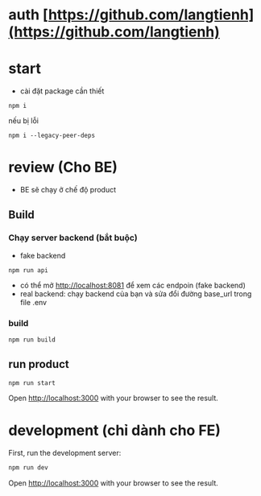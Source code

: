 # auth [https://github.com/langtienh](https://github.com/langtienh)

# start

- cài đặt package cần thiết

```base
npm i
```

nếu bị lỗi

```base
npm i --legacy-peer-deps
```

# review (Cho BE)

- BE sẽ chạy ở chế độ product

## Build

### Chạy server backend (bắt buộc)

- fake backend

```base
npm run api
```

- có thể mở [http://localhost:8081](http://localhost:8081) để xem các endpoin (fake backend)
- real backend: chạy backend của bạn và sửa đổi đường base_url trong file .env

### build

```base
npm run build
```

## run product

```base
npm run start
```

Open [http://localhost:3000](http://localhost:3000) with your browser to see the result.

# development (chỉ dành cho FE)

First, run the development server:

```bash
npm run dev
```

Open [http://localhost:3000](http://localhost:3000) with your browser to see the result.
